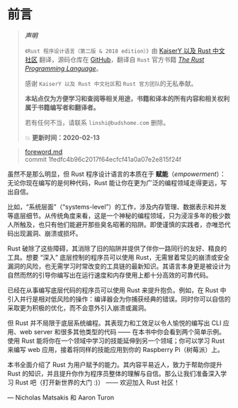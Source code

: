 # 前言

> **_声明_**
> 
> `《Rust 程序设计语言（第二版 & 2018 edition）》`由 [KaiserY 以及 Rust 中文社区](https://github.com/KaiserY) 翻译，源码仓库在 [GitHub](https://github.com/budshome/trpl-zh-cn)，翻译自 `Rust` 官方书籍 [*The Rust Programming Language*](https://github.com/rust-lang/book/tree/master/src)。
> 
> 感谢 `KaiserY 以及 Rust 中文社区`和 `Rust 官方团队`的无私奉献。
> 
> **本站点仅为方便学习和查阅等相关用途，书籍和译本的所有内容和相关权利属于书籍编写者和翻译者。**
> 
> 若有任何不当，请联系 `linshi@budshome.com` 删除。
> 
> 💥 **更新时间：2020-02-13**

> [foreword.md](https://github.com/rust-lang/book/blob/master/src/foreword.md)
> <br>
> commit 1fedfc4b96c2017f64ecfcf41a0a07e2e815f24f

虽然不是那么明显，但 Rust 程序设计语言的本质在于 **赋能**（*empowerment*）：无论你现在编写的是何种代码，Rust 能让你在更为广泛的编程领域走得更远，写出自信。

比如，“系统层面”（“systems-level”）的工作，涉及内存管理、数据表示和并发等底层细节。从传统角度来看，这是一个神秘的编程领域，只为浸淫多年的极少数人所触及，也只有他们能避开那些臭名昭著的陷阱。即使谨慎的实践者，亦唯恐代码出现漏洞、崩溃或损坏。

Rust 破除了这些障碍，其消除了旧的陷阱并提供了伴你一路同行的友好、精良的工具。想要 “深入” 底层控制的程序员可以使用 Rust，无需冒着常见的崩溃或安全漏洞的风险，也无需学习时常改变的工具链的最新知识。其语言本身更是被设计为自然而然的引导你编写出在运行速度和内存使用上都十分高效的可靠代码。

已经在从事编写底层代码的程序员可以使用 Rust 来提升抱负。例如，在 Rust 中引入并行是相对低风险的操作：编译器会为你捕获经典的错误。同时你可以自信的采取更为积极的优化，而不会意外引入崩溃或漏洞。

但 Rust 并不局限于底层系统编程。其表现力和工效足以令人愉悦的编写出 CLI 应用、web server 和很多其他类型的代码 —— 在本书中你会看到两个简单示例。使用 Rust 能将你在一个领域中学习的技能延伸到另一个领域；你可以学习 Rust 来编写 web 应用，接着将同样的技能应用到你的 Raspberry Pi（树莓派）上。

本书全面介绍了 Rust 为用户赋予的能力。其内容平易近人，致力于帮助你提升 Rust 的知识，并且提升你作为程序员整体的理解与自信。那么让我们准备深入学习 Rust 吧（打开新世界的大门 :)） —— 欢迎加入 Rust 社区！

— Nicholas Matsakis 和 Aaron Turon
